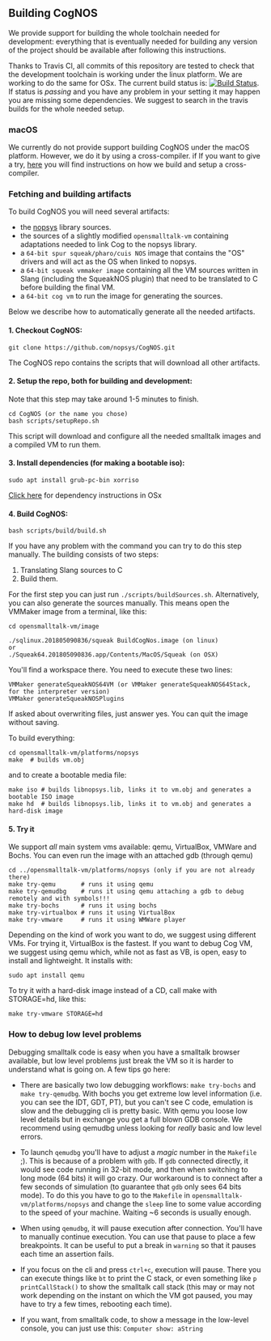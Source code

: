 ## Building CogNOS
We provide support for building the whole toolchain needed for development: everything that is eventually needed for building any version of the project should be available after following this instructions.

Thanks to Travis CI, all commits of this repository are tested to check that the development toolchain is working under the linux platform. We are working to do the same for OSx.
The current build status is: [![Build Status](https://travis-ci.org/nopsys/CogNOS.svg?branch=master)](https://travis-ci.org/CogNOS/CogNOS). If status is *passing* and you have any problem in your setting it may happen you are missing some dependencies. We suggest to search in the travis builds for the whole needed setup. 

### macOS
We currently do not provide support building CogNOS under the macOS platform. However, we do it by using a cross-compiler. if If you want to give a try, [here](buildOSx.md) you will find instructions on how we build and setup a cross-compiler.  

### Fetching and building artifacts

To build CogNOS you will need several artifacts:

- the [nopsys](https://github.com/nopsys/nopsys) library sources.
- the sources of a slightly modified `opensmalltalk-vm` containing adaptations needed to link Cog to the nopsys library.
- a `64-bit spur squeak/pharo/cuis NOS` image that contains the "OS" drivers and will act as the OS when linked to nopsys. 
- a `64-bit squeak vmmaker image` containing all the VM sources written in Slang (including the SqueakNOS plugin) that need to be translated to C before building the final VM.
- a `64-bit cog vm` to run the image for generating the sources.

Below we describe how to automatically generate all the needed artifacts. 

#### 1. Checkout CogNOS:

    git clone https://github.com/nopsys/CogNOS.git
<!--    git submodule update --init --recursive -->

The CogNOS repo contains the scripts that will download all other artifacts.

#### 2. Setup the repo, both for building and development:

Note that this step may take around 1-5 minutes to finish. 

    cd CogNOS (or the name you chose)
    bash scripts/setupRepo.sh
    
This script will download and configure all the needed smalltalk images and a compiled VM to run them.

#### 3. Install dependencies (for making a bootable iso):

    sudo apt install grub-pc-bin xorriso
    
[Click here](Documentation/buildOSx.md) for dependency instructions in OSx      


#### 4. Build CogNOS:

    bash scripts/build/build.sh

If you have any problem with the command you can try to do this step manually. The building consists of two steps: 

1. Translating Slang sources to C 
2. Build them. 

For the first step you can just run `./scripts/buildSources.sh`. Alternatively, you can also generate the sources manually. This means open the VMMaker image from a terminal, like this:

    cd opensmalltalk-vm/image
    
    ./sqlinux.201805090836/squeak BuildCogNos.image (on linux)
    or
    ./Squeak64.201805090836.app/Contents/MacOS/Squeak (on OSX)

You'll find a workspace there. You need to execute these two lines:

    VMMaker generateSqueakNOS64VM (or VMMaker generateSqueakNOS64Stack, for the interpreter version)
    VMMaker generateSqueakNOSPlugins

If asked about overwriting files, just answer yes. You can quit the image without saving. 

To build everything: 

    cd opensmalltalk-vm/platforms/nopsys
    make  # builds vm.obj
    
and to create a bootable media file:

    make iso # builds libnopsys.lib, links it to vm.obj and generates a bootable ISO image
    make hd  # builds libnopsys.lib, links it to vm.obj and generates a hard-disk image

#### 5. Try it

We support _all_ main system vms available: qemu, VirtualBox, 
VMWare and Bochs. You can even run the image with an attached gdb (through qemu)

    cd ../opensmalltalk-vm/platforms/nopsys (only if you are not already there)
    make try-qemu       # runs it using qemu
    make try-qemudbg    # runs it using qemu attaching a gdb to debug remotely and with symbols!!!
    make try-bochs      # runs it using bochs
    make try-virtualbox # runs it using VirtualBox
    make try-vmware     # runs it using WMWare player


Depending on the kind of work you want to do, we suggest using different VMs. For trying it, VirtualBox
is the fastest. If you want to debug Cog VM, we suggest using qemu which, while not as fast as VB,
is open, easy to install and lightweight. It installs with:

    sudo apt install qemu

To try it with a hard-disk image instead of a CD, call make with STORAGE=hd, like this:

    make try-vmware STORAGE=hd


### How to debug low level problems

Debugging smalltalk code is easy when you have a smalltalk browser available, but low
level problems just break the VM so it is harder to understand what is going on.
A few tips go here:

 - There are basically two low debugging workflows: `make try-bochs` and `make try-qemudbg`.
   With bochs you get extreme low level information (i.e. you can see the IDT, GDT, PT), but
   you can't see C code, emulation is slow and the debugging cli is pretty basic. With qemu
   you loose low level details but in exchange you get a full blown GDB console. We recommend
   using qemudbg unless looking for _really_ basic and low level errors.

 - To launch `qemudbg` you'll have to adjust a _magic_ number in the `Makefile` ;). This is because
   of a problem with `gdb`. If `gdb` connected directly, it would see code running in 32-bit mode, and then 
   when switching to long mode (64 bits) it will go crazy. Our workaround is to connect after a few
   seconds of simulation (to guarantee that `gdb` only sees 64 bits mode). To do this you have to go to the
   `Makefile` in `opensmalltalk-vm/platforms/nopsys` and change the `sleep` line to some value according
   to the speed of your machine. Waiting ~6 seconds is usually enough.

 - When using `qemudbg`, it will pause execution after connection. You'll have to manually continue
   execution. You can use that pause to place a few breakpoints. It can be useful to put a break in
   `warning` so that it pauses each time an assertion fails.

 - If you focus on the cli and press `ctrl+c`, execution will pause. There you can execute things like
   `bt` to print the C stack, or even something like `p printCallStack()` to show the smalltalk call
   stack (this may or may not work depending on the instant on which the VM got paused, you may have to try a
   few times, rebooting each time).

 - If you want, from smalltalk code, to show a message in the low-level console, you can just use
   this: `Computer show: aString`

